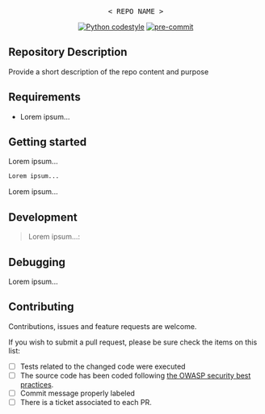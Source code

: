 <pre align="center">
< REPO NAME >
</pre>

<p align="center">
    <a href="https://github.com/psf/black"><img alt="Python codestyle" src="https://img.shields.io/badge/code%20style-black-000000.svg?style=for-the-badge"></a>
    <a href="https://github.com/pre-commit/pre-commit"><img src="https://img.shields.io/badge/pre--commit-enabled-brightgreen?logo=pre-commit&logoColor=white&style=for-the-badge" alt="pre-commit" style="max-width:100%;"></a>
</p>


## Repository Description
Provide a short description of the repo content and purpose

## Requirements
* Lorem ipsum...

## Getting started
Lorem ipsum...
```bash
Lorem ipsum...
```

Lorem ipsum...


## Development
> Lorem ipsum...:


## Debugging
Lorem ipsum...


## Contributing
Contributions, issues and feature requests are welcome.

If you wish to submit a pull request, please be sure check the items on this list:
- [ ] Tests related to the changed code were executed
- [ ] The source code has been coded following [the OWASP security best practices](https://owasp.org/www-pdf-archive/OWASP_SCP_Quick_Reference_Guide_v2.pdf).
- [ ] Commit message properly labeled
- [ ] There is a ticket associated to each PR.
